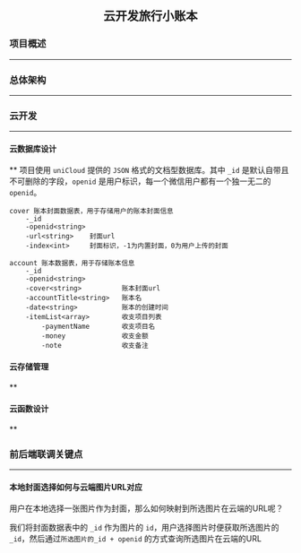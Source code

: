 <h2 align="center">云开发旅行小账本</h2>

### 项目概述
***

### 总体架构
***

### 云开发
***

#### 云数据库设计
**
项目使用 `uniCloud` 提供的 `JSON` 格式的文档型数据库。其中 `_id` 是默认自带且不可删除的字段，`openid` 是用户标识，每一个微信用户都有一个独一无二的 `openid`。

```
cover 账本封面数据表，用于存储用户的账本封面信息
	-_id
	-openid<string>
	-url<string>	封面url
	-index<int>		封面标识，-1为内置封面，0为用户上传的封面
```

```
account 账本数据表，用于存储账本信息
	-_id
	-openid<string>
	-cover<string>			账本封面url
	-accountTitle<string>	账本名
	-date<string>			账本的创建时间
	-itemList<array>		收支项目列表
		-paymentName		收支项目名
		-money				收支金额
		-note				收支备注
```

#### 云存储管理
**

#### 云函数设计
**

### 前后端联调关键点
***

#### 本地封面选择如何与云端图片URL对应

用户在本地选择一张图片作为封面，那么如何映射到所选图片在云端的URL呢？

我们将封面数据表中的 `_id` 作为图片的 `id`，用户选择图片时便获取所选图片的 `_id`，然后通过`所选图片的_id + openid` 的方式查询所选图片在云端的URL